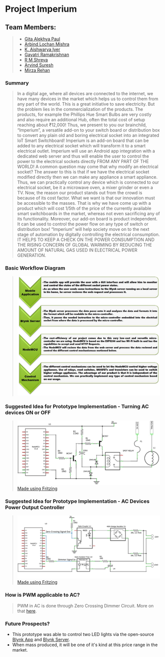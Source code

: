 # Project Imperium
## Team Members:
>* [Gita Alekhya Paul](https://github.com/gitaalekhyapaul)
>* [Arbind Lochan Mishra](https://github.com/Arbind007)
>* [K. Aishwarya Iyer](https://github.com/isaishwarya)
>* [Gayatri Ramakrishnan](https://github.com/otiosegirl)
>* [R M Shreya](https://github.com/Shreya1295)
>* [Arvind Suresh](https://github.com/sherlocked-8601)
>* [Mirza Rehan](https://github.com/MRehan0)
### **Summary**
>In a digital age, where all devices are connected to the internet, we have many devices in the market which helps us to control them from any part of the world. This is a great initiative to save electricity. But the problem lies in the commercialization of the products. The products, for example the Phillips Hue Smart Bulbs are very costly and also require an additional Hub, often the total cost of setup reaching about ₹12,000! Thus, we present to you our brainchild, “Imperium”, a versatile add-on to your switch board or distribution box to convert any plain old and boring electrical socket into an integrated IoT Smart Switchboard! Imperium is an add-on board that can be added to any electrical socket which will transform it to a smart electrical outlet. Imperium will use an Android app integration with a dedicated web server and thus will enable the user to control the power to the electrical sockets directly FROM ANY PART OF THE WORLD! A common question may come that why modify an electrical socket? The answer to this is that if we have the electrical socket modified directly then we can make any appliance a smart appliance. Thus, we can practically control any device which is connected to our electrical socket, be it a microwave oven, a mixer grinder or even a TV. Now, the reason our product stands out from the crowd is because of its cost factor. What we want is that our innovation must be accessible to the masses. That is why we have come up with a product which will cost 1/5th of the price of the currently available smart switchboards in the market, whereas not even sacrificing any of its functionality. Moreover, our add-on board is product independent. It can be used to control the power flow on any type of switch or distribution box! “Imperium” will help society move on to the next stage of automation by digitally controlling the electrical consumption. IT HELPS TO KEEP A CHECK ON THE POWER CONSUMPTION AND THE RISING CONCERN OF GLOBAL WARMING BY REDUCING THE AMOUNT OF NATURAL GAS USED IN ELECTRICAL POWER GENERATION.
### **Basic Workflow Diagram**
>![Workflow Diagram](/assets/images/workflow.jpg)
### **Suggested Idea for Prototype Implementation - Turning AC devices ON or OFF**
>![Protype Implementation - ON and OFF](/assets/circuit_diagrams/Circuit_1.jpg)
>[Made using Fritzing](https://fritzing.org/download/)
### **Suggested Idea for Prototype Implementation - AC Devices Power Output Controller**
>![Protype Implementation - Power Output Control](/assets/circuit_diagrams/Circuit_2.jpg)
>[Made using Fritzing](https://fritzing.org/download/)
### **How is PWM applicable to AC?**
> PWM in AC is done through Zero Crossing Dimmer Circuit. More on that [here](https://circuitdigest.com/microcontroller-projects/arduino-ac-light-dimmer-using-triac).
### **Future Prospects?**
* This prototype was able to control two LED lights via the open-source [Blynk App](https://blynk.io/) and [Blynk Server](https://github.com/blynkkk/blynk-server).
* When mass produced, it will be one of it's kind at this price range in the market.